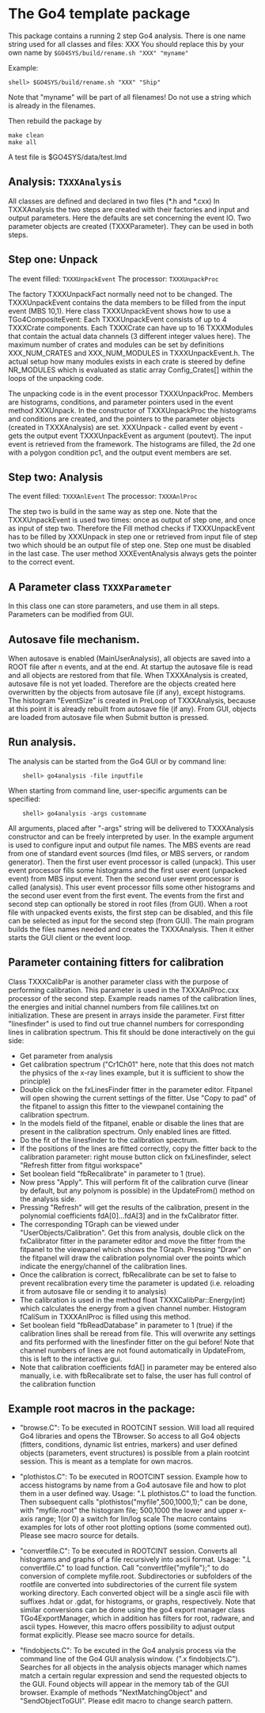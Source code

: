 # The Go4 template package

This package contains a running 2 step Go4 analysis.
There is one name string used for all classes and files: XXX
You should replace this by your own name by `$GO4SYS/build/rename.sh "XXX" "myname"`

Example:
```
shell> $GO4SYS/build/rename.sh "XXX" "Ship"
```


Note that "myname" will be part of all filenames! Do not use
a string which is already in the filenames.

Then rebuild the package by

```
make clean
make all
```

A test file is $GO4SYS/data/test.lmd



## Analysis:  `TXXXAnalysis`

All classes are defined and declared in two files (*.h and *.cxx)
In TXXXAnalysis the two steps are created with their factories and input and output
parameters. Here the defaults are set concerning the event IO.
Two parameter objects are created (TXXXParameter). They can be used in both steps.

## Step one: Unpack

The event filled: `TXXXUnpackEvent`
The processor:    `TXXXUnpackProc`

The factory TXXXUnpackFact normally need not to be changed. The TXXXUnpackEvent
contains the data members to be filled from the input event (MBS 10,1).
Here class TXXXUnpackEvent shows how to use a TGo4CompositeEvent:
Each TXXXUnpackEvent consists of up to 4 TXXXCrate components. Each TXXXCrate can have
up to 16 TXXXModules that contain the actual data channels (3 different integer values here).
The maximum number of crates and modules can be set by definitions
XXX_NUM_CRATES and XXX_NUM_MODULES in TXXXUnpackEvent.h. The actual setup how many modules
exists in each crate is steered by define NR_MODULES which is evaluated as static
array Config_Crates[] within the loops of the unpacking code.

The unpacking code is in the event processor TXXXUnpackProc. Members are
histograms, conditions, and parameter pointers used in the event method
XXXUnpack. In the constructor of TXXXUnpackProc the histograms and
conditions are created, and the pointers to the parameter objects (created in
TXXXAnalysis) are set. XXXUnpack - called event by event - gets the output
event TXXXUnpackEvent as argument (poutevt).
The input event is retrieved from the framework. The histograms are filled,
the 2d one with a polygon condition pc1, and the output event members are set.

## Step two: Analysis

The event filled: `TXXXAnlEvent`
The processor:    `TXXXAnlProc`

The step two is build in the same way as step one.
Note that the TXXXUnpackEvent is used two times: once as output of step one,
and once as input of step two.
Therefore the Fill method checks if TXXXUnpackEvent has to be filled by XXXUnpack
in step one or retrieved from input file of step two which should be an output file of step one.
Step one must be disabled in the last case.
The user method XXXEventAnalysis always gets the pointer to the correct event.

## A Parameter class `TXXXParameter`
In this class one can store parameters, and use them in all steps.
Parameters can be modified from GUI.

## Autosave file mechanism.
When autosave is enabled (MainUserAnalysis), all objects are saved into a ROOT file
after n events, and at the end. At startup the autosave file is read and all objects are restored
from that file.
When TXXXAnalysis is created, autosave file is not yet loaded. Therefore are the
objects created here overwritten by the objects from autosave file (if any), except histograms.
The histogram "EventSize" is created in PreLoop of TXXXAnalysis, because at this point
it is already rebuilt from autosave file (if any).
From GUI, objects are loaded from autosave file when Submit button is pressed.


## Run analysis.
The analysis can be started from the Go4 GUI or by command line:
```
    shell> go4analysis -file inputfile
```

When starting from command line, user-specific arguments can be specified:
```
    shell> go4analysis -args customname
```

All arguments, placed after "-args" string will be delivered to TXXXAnalysis
constructor and can be freely interpreted by user. In the example argument
is used to configure input and output file names.
The MBS events are read from one of standard event sources (lmd files,
or MBS servers, or random generator). Then the first user event processor is
called (unpack). This user event processor fills some histograms
and the first user event (unpacked event) from MBS input event.
Then the second user event processor is called (analysis).
This user event processor fills some other histograms and the second
user event from the first event. The events from
the first and second step can optionally be stored in root files (from GUI).
When a root file with unpacked events exists, the first step can be disabled,
and this file can be selected as input for the second step (from GUI).
The main program builds the files names needed and creates the TXXXAnalysis.
Then it either starts the GUI client or the event loop.



## Parameter containing fitters for calibration

 Class TXXXCalibPar is another parameter class with the purpose of
 performing calibration. This parameter is used in the TXXXAnlProc.cxx
 processor of the second step. Example reads names of the calibration lines,
 the energies and initial channel numbers from file calilines.txt
 on initialization. These are present in arrays inside the parameter.
 First fitter "linesfinder" is used to find out true channel numbers
 for corresponding lines in calibration spectrum. This fit should
 be done interactively on the gui side:
 - Get parameter from analysis
 - Get calibration spectrum ("Cr1Ch01" here, note that this does not
 match the physics of the x-ray lines example, but it is sufficient to show the principle)
 - Double click on the fxLinesFinder fitter in the parameter editor.
 Fitpanel will open showing the current settings of the fitter. Use "Copy to pad"
 of the fitpanel to assign this fitter to the viewpanel containing the calibration
 spectrum.
 - In the models field of the fitpanel, enable or disable the lines
 that are present in the calibration spectrum. Only enabled lines are
 fitted.
 - Do the fit of the linesfinder to the calibration spectrum.
 - If the positions of the lines are fitted correctly,
    copy the fitter back to the calibration parameter:
    right mouse button click on fxLinesfinder, select "Refresh fitter from fitgui
    workspace"
 - Set boolean field "fbRecalibrate" in parameter to 1 (true).
 - Now press "Apply". This will perform fit of the calibration curve
   (linear by default, but any polynom is possible) in the
   UpdateFrom() method on the analysis side.
 - Pressing "Refresh" will get the results of the calibration, present
   in the polynomial coefficients fdA[0]...fdA[3] and in the fxCalibrator
   fitter.
 - The corresponding TGraph can be viewed under "UserObjects/Calibration".
   Get this from analysis, double click on the fxCalibrator fitter in
   the parameter editor and move the fitter from the fitpanel to the
   viewpanel which shows the TGraph. Pressing "Draw" on the fitpanel
   will draw the calibration polynomial over the points which indicate
   the energy/channel of the calibration lines.
 - Once the calibration is correct, fbRecalibrate can be set to false
   to prevent recalibration every time the parameter is updated
   (i.e. reloading it from autosave file or sending it to analysis)
 - The calibration is used in the method float TXXXCalibPar::Energy(int)
   which calculates the energy from a given channel number.
   Histogram fCaliSum in TXXXAnlProc is filled using this method.
 - Set boolean field "fbReadDatabase" in parameter to 1 (true) if
   the calibration lines shall be reread from file. This will overwrite
   any settings and fits performed with the linesfinder fitter on
   the gui before! Note that channel numbers of lines are not found
   automatically in UpdateFrom, this is left to the interactive gui.
 - Note that calibration coefficients fdA[] in parameter may be entered
   also manually, i.e. with fbRecalibrate set to false, the user has
   full control of the calibration function

## Example root macros in the package:

* "browse.C": To be executed in ROOTCINT session.
    Will load all required Go4 libraries and
    opens the TBrowser. So access to all Go4 objects
    (fitters, conditions, dynamic list entries, markers)
    and user defined objects (parameters, event structures)
    is possible from a plain rootcint session. This is
    meant as a template for own macros.

* "plothistos.C": To be executed in ROOTCINT session.
    Example how to access histograms by name from a Go4
    autosave file and how to plot them in a user defined
    way. Usage: ".L plothistos.C" to load the function. Then
    subsequent calls "plothistos("myfile",500,1000,1);" can be
    done, with     "myfile.root" the histogram file;
                   500,1000 the lower and upper x-axis range;
                   1(or 0) a switch for lin/log scale
    The macro contains examples for lots of other root
    plotting options (some commented out). Please see
    macro source for details.

* "convertfile.C": To be executed in ROOTCINT session.
    Converts all histograms and graphs of a file recursively
    into ascii format. Usage: ".L convertfile.C" to load
    function. Call "convertfile("myfile");" to do conversion of
    complete myfile.root.
    Subdirectories or subfolders of the rootfile are converted
    into subdirectories of the current file system working directory.
    Each converted object will be a single ascii file with
    suffixes .hdat or .gdat, for histograms, or graphs, respectively.
    Note that similar conversions can be done using the go4
    export manager class TGo4ExportManager, which in addition
    has filters for root, radware, and ascii types. However,
    this macro offers possibility to adjust output format
    explicitly. Please see macro source for details.

* "findobjects.C": To be excuted in the Go4 analysis process
    via the command line of the Go4 GUI analysis window.
    (".x findobjects.C").
    Searches for all objects in the analysis objects manager
    which names match a certain regular expression and
    send the requested objects to the GUI. Found objects
    will appear in the memory tab of the GUI browser.
    Example of methods "NextMatchingObject" and
    "SendObjectToGUI". Please edit macro to change
    search pattern.

